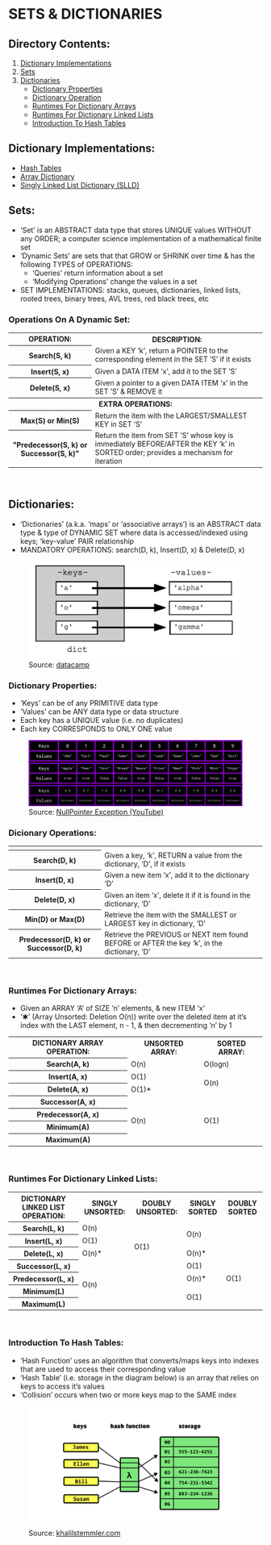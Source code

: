 # SETS & DICTIONARIES

## Directory Contents:
1) [Dictionary Implementations](#dictionary-implementations)
2) [Sets](#sets)
3) [Dictionaries](#dictionaries)
    - [Dictionary Properties](#dictionary-properties)
    - [Dictionary Operation](#dicionary-operations)
    - [Runtimes For Dictionary Arrays](#runtimes-for-dictionary-arrays)
    - [Runtimes For Dictionary Linked Lists](#runtimes-for-dictionary-linked-lists)
    - [Introduction To Hash Tables](#introduction-to-hash-tables)

## Dictionary Implementations:
- [Hash Tables](https://github.com/Zero-Luminance/ads-c/tree/main/data-structures/sets-and-dictionaries/hash-table-files)
- [Array Dictionary]()
- [Singly Linked List Dictionary (SLLD)]()

## Sets:
- ‘Set’ is an ABSTRACT data type that stores UNIQUE values WITHOUT any ORDER; a computer science implementation of a mathematical finite set
- ‘Dynamic Sets’ are sets that that GROW or SHRINK over time & has the following TYPES of OPERATIONS:
    - ‘Queries’ return information about a set
    - ‘Modifying Operations’ change the values in a set
- SET IMPLEMENTATIONS: stacks, queues, dictionaries, linked lists, rooted trees, binary trees, AVL trees, red black trees, etc

### Operations On A Dynamic Set:
<table>
    <tr>
        <th scope="col">OPERATION:</th>
        <th scope="col">DESCRIPTION:</th>
    </tr>
    <tr>
        <th scope="row">Search(S, k)</th>
        <td>Given a KEY ‘k’, return a POINTER to the corresponding element in the SET ’S’ if it exists</td>
    </tr>
    <tr>
        <th scope="row">Insert(S, x)</th>
        <td>Given a DATA ITEM ‘x’, add it to the SET ’S’</td>
    </tr>
    <tr>
        <th scope="row">Delete(S, x)</th>
        <td>Given a pointer to a given DATA ITEM ‘x’ in the SET ’S’ & REMOVE it</td>
    </tr>
    <tr>
        <th scope="row" colspan="2">EXTRA OPERATIONS:</th>
    </tr>
    <tr>
        <th scope="row">Max(S) or Min(S)</th>
        <td>Return the item with the LARGEST/SMALLEST KEY in SET ‘S’</td>
    </tr>
    <tr>
        <th scope="row">"Predecessor(S, k) or Successor(S, k)"</th>
        <td>Return the item from SET ’S’ whose key  is immediately BEFORE/AFTER the KEY ‘k’ in SORTED order; provides a mechanism for iteration</td>
    </tr>
</table>
<br>

## Dictionaries:
- ‘Dictionaries’ (a.k.a. ‘maps’ or ‘associative arrays’) is an ABSTRACT data type & type of DYNAMIC SET where data is accessed/indexed using keys; ‘key-value’ PAIR relationship
- MANDATORY OPERATIONS: search(D, k), Insert(D, x) & Delete(D, x)
<figure>
    <img src="../../assets/markdown-images/sets-and-dictionaries-images/dictionary-diagram.png" alt="Dictionary Diagram">
    <figcaption>Source: <a href="https://www.datacamp.com/tutorial/python-dictionaries">datacamp</a></figcaption>
</figure>

### Dictionary Properties:
- ‘Keys’ can be of any PRIMITIVE data type
- ‘Values’ can be ANY data type or data structure
- Each key has a UNIQUE value (i.e. no duplicates)
- Each key CORRESPONDS to ONLY ONE value
<figure>
    <img src="../../assets/markdown-images/sets-and-dictionaries-images/dictionary-keys-values.png" alt="Dictionary key-value combinations">
    <figcaption>Source: <a href="https://www.youtube.com/watch?v=j0cPnbtp1_w">NullPointer Exception (YouTube)</a></figcaption>
</figure>

### Dicionary Operations:
<table>
    <tr>
        <th scope="col"></th>
        <th scope="col"></th>
    </tr>
    <tr>
        <th scope="row">Search(D, k)</th>
        <td>Given a key, ‘k’, RETURN a value from the dictionary, ‘D’, if it exists</td>
    </tr>
    <tr>
        <th scope="row">Insert(D, x)</th>
        <td>Given a new item ‘x’, add it to the dictionary ‘D’</td>
    </tr>
    <tr>
        <th scope="row">Delete(D, x)</th>
        <td>Given an item ‘x’, delete it if it is found in the dictionary, ‘D’</td>
    </tr>
    <tr>
        <th scope="row">Min(D) or Max(D)</th>
        <td>Retrieve the item with the SMALLEST or LARGEST key in dictionary, ‘D’</td>
    </tr>
    <tr>
        <th scope="row">Predecessor(D, k) or Successor(D, k)</th>
        <td>Retrieve the PREVIOUS or NEXT item found BEFORE or AFTER the key ‘k’, in the dictionary, ‘D’</td>
    </tr>
</table>
<br>


### Runtimes For Dictionary Arrays:
- Given an ARRAY ‘A’ of SIZE ’n’ elements, & new ITEM ‘x'
- ‘✱’ (Array Unsorted: Deletion O(n)) write over the deleted item at it’s index with the LAST element, n - 1, & then decrementing ’n’ by 1
<table>
    <tr>
        <th scope="col">DICTIONARY ARRAY OPERATION:</th>
        <th scope="col">UNSORTED ARRAY:</th>
        <th scope="col">SORTED ARRAY:</th>
    </tr>
    <tr>
        <th scope="row">Search(A, k)</th>
        <td>O(n)</td>
        <td>O(logn)</td>
    </tr>
    <tr>
        <th scope="row">Insert(A, x)</th>
        <td>O(1)</td>
        <td rowspan="2">O(n)</td>
    </tr>
    <tr>
        <th scope="row">Delete(A, x)</th>
        <td>O(1)*</td>
    </tr>
    <tr>
        <th scope="row">Successor(A, x)</th>
        <td rowspan="4">O(n)</td>
        <td rowspan="4">O(1)</td>
    </tr>
    <tr>
        <th scope="row">Predecessor(A, x)</th>
    </tr>
    <tr>
        <th scope="row">Minimum(A)</th>
    </tr>
    <tr>
        <th scope="row">Maximum(A)</th>
    </tr>
</table>
<br>

### Runtimes For Dictionary Linked Lists:
<table>
    <tr>
        <th scope="col">DICTIONARY LINKED LIST OPERATION:</th>
        <th scope="col">SINGLY UNSORTED:</th>
        <th scope="col">DOUBLY UNSORTED:</th>
        <th scope="col">SINGLY SORTED</th>
        <th scope="col">DOUBLY SORTED</th>
    </tr>
    <tr>
        <th scope="row">Search(L, k)</th>
        <td colspan="2">O(n)</td>
        <td rowspan="2" colspan="2">O(n)</td>
    </tr>
    <tr>
        <th scope="row">Insert(L, x)</th>
        <td>O(1)</td>
        <td rowspan="2">O(1)</td>
    </tr>
    <tr>
        <th scope="row">Delete(L, x)</th>
        <td>O(n)*</td>
        <td>O(n)*</td>
        <td rowspan="5">O(1)</td>
    </tr>
    <tr>
        <th scope="row">Successor(L, x)</th>
        <td rowspan="4" colspan="2">O(n)</td>
        <td>O(1)</td>
    </tr>
    <tr>
        <th scope="row">Predecessor(L, x)</th>
        <td>O(n)*</td>
    </tr>
    <tr>
        <th scope="row">Minimum(L)</th>
        <td rowspan="2">O(1)</td>
    </tr>
    <tr>
        <th scope="row">Maximum(L)</th>
    </tr>
</table>
<br>

### Introduction To Hash Tables:
- ‘Hash Function’ uses an algorithm that converts/maps keys into indexes that are used to access their corresponding value
- ‘Hash Table’ (i.e. storage in the diagram below) is an array that relies on keys to access it’s values
- ‘Collision’ occurs when two or more keys map to the SAME index
<figure>
    <img src="../../assets/markdown-images/sets-and-dictionaries-images/hash-table-diagram.png" alt="Hash Table Diagram">
    <figcaption>Source: <a href="https://khalilstemmler.com/blogs/data-structures-algorithms/hash-tables/">khalilstemmler.com</a></figcaption>
</figure>